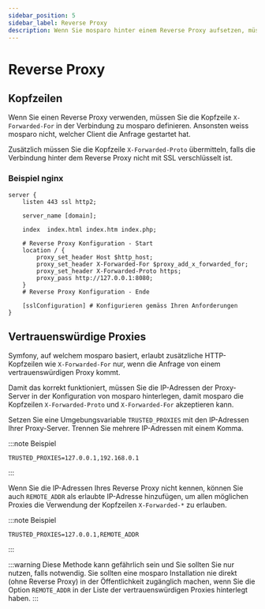 ```yaml
---
sidebar_position: 5
sidebar_label: Reverse Proxy
description: Wenn Sie mosparo hinter einem Reverse Proxy aufsetzen, müssen Sie ein paar zusätzliche Anpassungen vornehmen.
---
```


# Reverse Proxy

## Kopfzeilen

Wenn Sie einen Reverse Proxy verwenden, müssen Sie die Kopfzeile `X-Forwarded-For` in der Verbindung zu mosparo definieren. Ansonsten weiss mosparo nicht, welcher Client die Anfrage gestartet hat.

Zusätzlich müssen Sie die Kopfzeile `X-Forwarded-Proto` übermitteln, falls die Verbindung hinter dem Reverse Proxy nicht mit SSL verschlüsselt ist.

### Beispiel nginx
```editorconfig
server {
    listen 443 ssl http2;

    server_name [domain];

    index  index.html index.htm index.php;

    # Reverse Proxy Konfiguration - Start
    location / {
        proxy_set_header Host $http_host;
        proxy_set_header X-Forwarded-For $proxy_add_x_forwarded_for;
        proxy_set_header X-Forwarded-Proto https;
        proxy_pass http://127.0.0.1:8080;
    }
    # Reverse Proxy Konfiguration - Ende

    [sslConfiguration] # Konfigurieren gemäss Ihren Anforderungen
}
```

## Vertrauenswürdige Proxies

Symfony, auf welchem mosparo basiert, erlaubt zusätzliche HTTP-Kopfzeilen wie `X-Forwarded-For` nur, wenn die Anfrage von einem vertrauenswürdigen Proxy kommt.

Damit das korrekt funktioniert, müssen Sie die IP-Adressen der Proxy-Server in der Konfiguration von mosparo hinterlegen, damit mosparo die Kopfzeilen `X-Forwarded-Proto` und `X-Forwarded-For` akzeptieren kann.

Setzen Sie eine Umgebungsvariable `TRUSTED_PROXIES` mit den IP-Adressen Ihrer Proxy-Server. Trennen Sie mehrere IP-Adressen mit einem Komma.

:::note Beispiel
```
TRUSTED_PROXIES=127.0.0.1,192.168.0.1
```
:::

Wenn Sie die IP-Adressen Ihres Reverse Proxy nicht kennen, können Sie auch `REMOTE_ADDR` als erlaubte IP-Adresse hinzufügen, um allen möglichen Proxies die Verwendung der Kopfzeilen `X-Forwarded-*` zu erlauben.

:::note Beispiel
```
TRUSTED_PROXIES=127.0.0.1,REMOTE_ADDR
```
:::

:::warning
Diese Methode kann gefährlich sein und Sie sollten Sie nur nutzen, falls notwendig. Sie sollten eine mosparo Installation nie direkt (ohne Reverse Proxy) in der Öffentlichkeit zugänglich machen, wenn Sie die Option `REMOTE_ADDR` in der Liste der vertrauenswürdigen Proxies hinterlegt haben.
:::